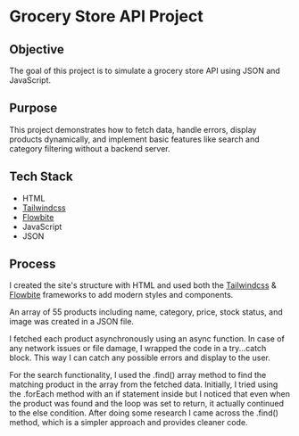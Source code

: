 # Grocery Store API Project

## Objective
The goal of this project is to simulate a grocery store API using JSON and JavaScript.

## Purpose
This project demonstrates how to fetch data, handle errors, display products dynamically, and implement basic features like search and category filtering without a backend server.

## Tech Stack
- HTML
- [Tailwindcss](https://v3.tailwindcss.com/)
- [Flowbite](https://flowbite.com/)
- JavaScript
- JSON

## Process
I created the site's structure with HTML and used both the [Tailwindcss](https://v3.tailwindcss.com/) & [Flowbite](https://flowbite.com/) frameworks to add modern styles and components.

An array of 55 products including name, category, price, stock status, and image was created in a JSON file.

I fetched each product asynchronously using an async function. In case of any network issues or file damage, I wrapped the code in a try...catch block. This way I can catch any possible errors and display to the user.

For the search functionality, I used the .find() array method to find the matching product in the array from the fetched data. Initially, I tried using the .forEach method with an if statement inside but I noticed that even when the product was found and the loop was set to return, it actually continued to the else condition. After doing some research I came across the  .find() method, which is a simpler approach and provides cleaner code.